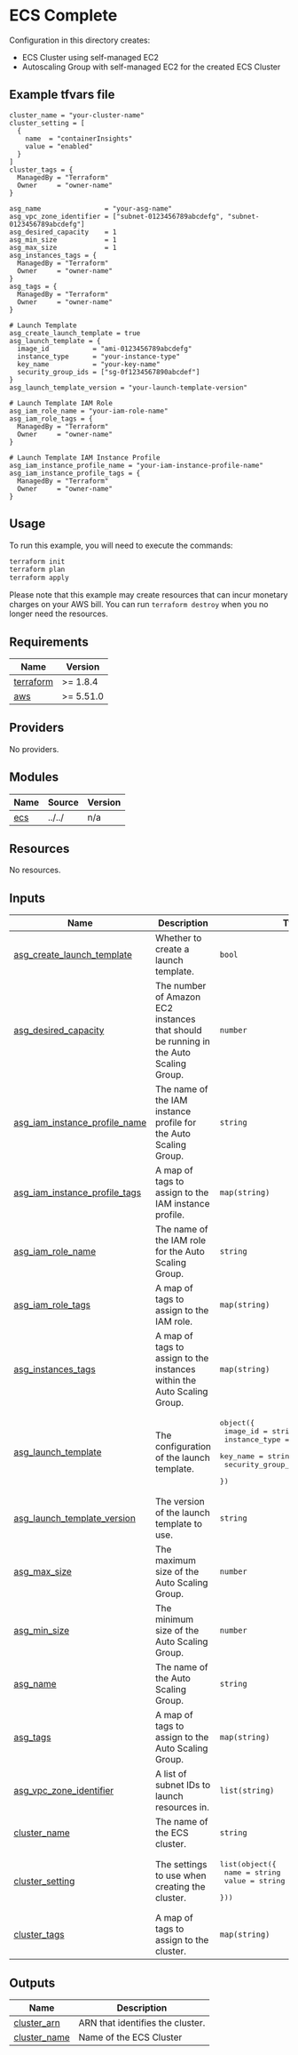 <!-- BEGIN_TF_DOCS -->
# ECS Complete

Configuration in this directory creates:

- ECS Cluster using self-managed EC2
- Autoscaling Group with self-managed EC2 for the created ECS Cluster

## Example tfvars file

```text
cluster_name = "your-cluster-name"
cluster_setting = [
  {
    name  = "containerInsights"
    value = "enabled"
  }
]
cluster_tags = {
  ManagedBy = "Terraform"
  Owner     = "owner-name"
}

asg_name                = "your-asg-name"
asg_vpc_zone_identifier = ["subnet-0123456789abcdefg", "subnet-0123456789abcdefg"]
asg_desired_capacity    = 1
asg_min_size            = 1
asg_max_size            = 1
asg_instances_tags = {
  ManagedBy = "Terraform"
  Owner     = "owner-name"
}
asg_tags = {
  ManagedBy = "Terraform"
  Owner     = "owner-name"
}

# Launch Template
asg_create_launch_template = true
asg_launch_template = {
  image_id           = "ami-0123456789abcdefg"
  instance_type      = "your-instance-type"
  key_name           = "your-key-name"
  security_group_ids = ["sg-0f1234567890abcdef"]
}
asg_launch_template_version = "your-launch-template-version"

# Launch Template IAM Role
asg_iam_role_name = "your-iam-role-name"
asg_iam_role_tags = {
  ManagedBy = "Terraform"
  Owner     = "owner-name"
}

# Launch Template IAM Instance Profile
asg_iam_instance_profile_name = "your-iam-instance-profile-name"
asg_iam_instance_profile_tags = {
  ManagedBy = "Terraform"
  Owner     = "owner-name"
}
```

## Usage

To run this example, you will need to execute the commands:

```bash
terraform init
terraform plan
terraform apply
```

Please note that this example may create resources that can incur monetary charges on your AWS bill. You can run `terraform destroy` when you no longer need the resources.

## Requirements

| Name | Version |
|------|---------|
| <a name="requirement_terraform"></a> [terraform](#requirement\_terraform) | >=  1.8.4 |
| <a name="requirement_aws"></a> [aws](#requirement\_aws) | >= 5.51.0 |

## Providers

No providers.

## Modules

| Name | Source | Version |
|------|--------|---------|
| <a name="module_ecs"></a> [ecs](#module\_ecs) | ../../ | n/a |

## Resources

No resources.

## Inputs

| Name | Description | Type | Default | Required |
|------|-------------|------|---------|:--------:|
| <a name="input_asg_create_launch_template"></a> [asg\_create\_launch\_template](#input\_asg\_create\_launch\_template) | Whether to create a launch template. | `bool` | n/a | yes |
| <a name="input_asg_desired_capacity"></a> [asg\_desired\_capacity](#input\_asg\_desired\_capacity) | The number of Amazon EC2 instances that should be running in the Auto Scaling Group. | `number` | n/a | yes |
| <a name="input_asg_iam_instance_profile_name"></a> [asg\_iam\_instance\_profile\_name](#input\_asg\_iam\_instance\_profile\_name) | The name of the IAM instance profile for the Auto Scaling Group. | `string` | n/a | yes |
| <a name="input_asg_iam_instance_profile_tags"></a> [asg\_iam\_instance\_profile\_tags](#input\_asg\_iam\_instance\_profile\_tags) | A map of tags to assign to the IAM instance profile. | `map(string)` | n/a | yes |
| <a name="input_asg_iam_role_name"></a> [asg\_iam\_role\_name](#input\_asg\_iam\_role\_name) | The name of the IAM role for the Auto Scaling Group. | `string` | n/a | yes |
| <a name="input_asg_iam_role_tags"></a> [asg\_iam\_role\_tags](#input\_asg\_iam\_role\_tags) | A map of tags to assign to the IAM role. | `map(string)` | n/a | yes |
| <a name="input_asg_instances_tags"></a> [asg\_instances\_tags](#input\_asg\_instances\_tags) | A map of tags to assign to the instances within the Auto Scaling Group. | `map(string)` | n/a | yes |
| <a name="input_asg_launch_template"></a> [asg\_launch\_template](#input\_asg\_launch\_template) | The configuration of the launch template. | <pre>object({<br>    image_id           = string<br>    instance_type      = string<br>    key_name           = string<br>    security_group_ids = list(string)<br>  })</pre> | n/a | yes |
| <a name="input_asg_launch_template_version"></a> [asg\_launch\_template\_version](#input\_asg\_launch\_template\_version) | The version of the launch template to use. | `string` | n/a | yes |
| <a name="input_asg_max_size"></a> [asg\_max\_size](#input\_asg\_max\_size) | The maximum size of the Auto Scaling Group. | `number` | n/a | yes |
| <a name="input_asg_min_size"></a> [asg\_min\_size](#input\_asg\_min\_size) | The minimum size of the Auto Scaling Group. | `number` | n/a | yes |
| <a name="input_asg_name"></a> [asg\_name](#input\_asg\_name) | The name of the Auto Scaling Group. | `string` | n/a | yes |
| <a name="input_asg_tags"></a> [asg\_tags](#input\_asg\_tags) | A map of tags to assign to the Auto Scaling Group. | `map(string)` | n/a | yes |
| <a name="input_asg_vpc_zone_identifier"></a> [asg\_vpc\_zone\_identifier](#input\_asg\_vpc\_zone\_identifier) | A list of subnet IDs to launch resources in. | `list(string)` | n/a | yes |
| <a name="input_cluster_name"></a> [cluster\_name](#input\_cluster\_name) | The name of the ECS cluster. | `string` | n/a | yes |
| <a name="input_cluster_setting"></a> [cluster\_setting](#input\_cluster\_setting) | The settings to use when creating the cluster. | <pre>list(object({<br>    name  = string<br>    value = string<br>  }))</pre> | n/a | yes |
| <a name="input_cluster_tags"></a> [cluster\_tags](#input\_cluster\_tags) | A map of tags to assign to the cluster. | `map(string)` | n/a | yes |

## Outputs

| Name | Description |
|------|-------------|
| <a name="output_cluster_arn"></a> [cluster\_arn](#output\_cluster\_arn) | ARN that identifies the cluster. |
| <a name="output_cluster_name"></a> [cluster\_name](#output\_cluster\_name) | Name of the ECS Cluster |
<!-- END_TF_DOCS -->
